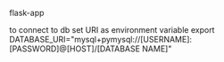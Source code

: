 flask-app


to connect to db set URI as environment variable export DATABASE_URI="mysql+pymysql://[USERNAME]:[PASSWORD]@[HOST]/[DATABASE NAME]"
